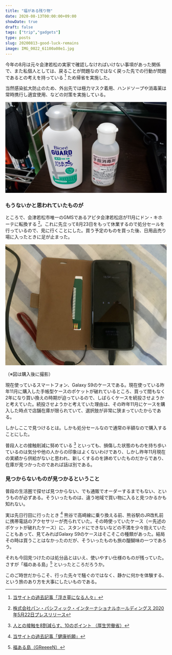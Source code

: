 ```yaml
---
title: "福がある残り物"
date: 2020-08-13T00:00:00+09:00
showDate: true
draft: false
tags: ["trip","gadgets"]
type: posts
slug: 20200813-good-luck-remains
image: IMG_0022_61100a08e1.jpg
---
```

今年の8月は元々会津若松の実家で確認しなければいけない事項があった関係で、また私個人としては、戻ることが問題なのではなく戻った先での行動が問題であるとの考えを持っている [^1] ため帰省を実施した。

当然感染拡大防止のため、外出先では極力マスク着用、ハンドソープや消毒薬は常時携行し適宜使用、などの対策を実施している。

![20200810_112710.jpg](./20200810_112710_be9fd0e6ab.jpg)

### もうないかと思われていたものが
ところで、会津若松市唯一のGMSであるアピタ会津若松店が11月にドン・キホーテに転換する [^2]。これに先立って8月23日をもって休業するので処分セールを行っているので、見に行くことにした。買う予定のものを買った後、日用品売り場に入ったときに足が止まった。

![Cover Image](./IMG_0022_61100a08e1.jpg)

（※図は購入後に撮影）

現在使っているスマートフォン、Galaxy S9のケースである。現在使っている昨年11月に購入した手帳型ケースのポケットが破れているところ、買って間もなく2年になり買い換えの時期が迫っているので、しばらくケースを続投させようかと考えていた。続投させようかと考えていた理由は、その昨年11月にケースを購入した時点で店舗在庫が限られていて、選択肢が非常に狭まっていたからである。

しかしここで見つけるとは。しかも処分セールなので通常の半額なので購入することにした。

普段人との接触削減に努めている [^3] といっても、損傷した状態のものを持ち歩いているのは気分や他の人からの印象はよくないわけであり、しかし昨年11月現在の実績から供給がないと思われ、新しくするのを諦めていたものだからであり、在庫が見つかったのであれば話は別である。

### 見つからないものが見つかるということ
普段の生活圏で探せば見つからない、でも通販でオーダーするまでもない、というものが必ずある。そういったものは、違う地域で買い物に入ると見つかるかも知れない。

実は先日行田に行ったとき [^4] 熊谷で高崎線に乗り換える前、熊谷駅のJR改札前に携帯電話のアクセサリーが売られていた。その時使っていたケース（＝先述のポケットが破れたケース）に、スタンドにできないなどの不満を少々抱えていたこともあって、見てみればGalaxy S9のケースはそこそこの種類があった。結局その時は買うことはなかったのだが、そういったものも旅の醍醐味の一つであろう。

それも今回見つけたのは処分品とはいえ、使いやすい仕様のものが残っていた。さすが「福のある島」[^5] といったところだろうか。

このご時世だからこそ、行った先々で騒ぐのではなく、静かに何かを体験する、という旅のあり方を大事にしたいものである。

[^1]: [当サイトの過去記事「浮き草になる人々」](https://penguinone.kuropen.org/blog/20200517_people_who_have_multiple_home)
[^2]: [株式会社パン・パシフィック・インターナショナルホールディングス 2020年5月22日プレスリリース](https://ppih.co.jp/news/pdf/news_200522_2.pdf)
[^3]: [人との接触を8割減らす、10のポイント （厚生労働省）](https://www.mhlw.go.jp/stf/seisakunitsuite/bunya/0000121431_00116.html)
[^4]: [当サイトの過去記事「健康祈願」](https://penguinone.kuropen.org/blog/200203-pray-for-health)
[^5]: [福ある島（GReeeeN）](https://www.youtube.com/watch?v=0C2rA8k66_o)
